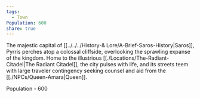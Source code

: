 ```yaml
---
tags:
  - Town
Population: 600
share: true
---
```


The majestic capital of [[../../../History-& Lore/A-Brief-Saros-History|Saros]], Pyrris perches atop a colossal cliffside, overlooking the sprawling expanse of the kingdom. Home to the illustrious [[./Locations/The-Radiant-Citadel|The Radiant Citadel]], the city pulses with life, and its streets teem with large traveler contingency seeking counsel and aid from the [[./NPCs/Queen-Amara|Queen]].

Population - 600